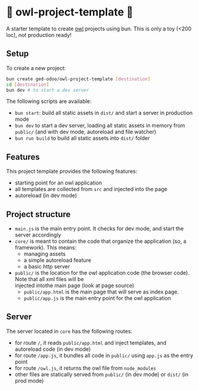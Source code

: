 # 🦉 owl-project-template 🦉

A starter template to create [owl](https://github.com/odoo/owl) projects using bun. This is only a toy (<200 loc), not
production ready!

## Setup

To create a new project:

```bash
bun create ged-odoo/owl-project-template [destination]
cd [destination]
bun dev # to start a dev server
```

The following scripts are available:

- `bun start`: build all static assets in `dist/` and start a server in production mode 
- `bun dev` to start a dev server, loading all static assets in memory from `public/` (and with dev mode, autoreload and file watcher)
- `bun run build` to build all static assets into `dist/` folder

## Features

This project template provides the following features:

- starting point for an owl application
- all templates are collected from `src` and injected into the page
- autoreload (in dev mode)

## Project structure

- `main.js` is the main entry point. It checks for dev mode, and start the server accordingly
- `core/` is meant to contain the code that organize the application (so, a framework). This means:
  - managing assets
  - a simple autoreload feature
  - a basic http server
- `public/` is the location for the owl application code (the browser code). Note that all xml files will be  
  injected intothe main page (look at page source)
  - `public/app.html` is the main page that will serve as index page.
  - `public/app.js` is the main entry point for the owl application

## Server

The server located in `core` has the following routes:

- for route `/`, it reads `public/app.html` and inject templates, and autoreload code (in dev mode)
- for route `/app.js`, it bundles all code in `public/` using `app.js` as the entry point
- for route `/owl.js`, it returns the owl file from `node_modules`
- other files are statically served from `public/` (in dev mode) or `dist/` (in prod mode)
